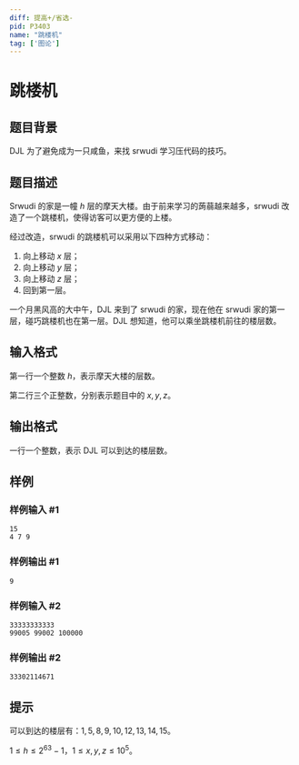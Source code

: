 ```yaml
---
diff: 提高+/省选-
pid: P3403
name: "跳楼机"
tag: ['图论']
---
```

# 跳楼机
## 题目背景

DJL 为了避免成为一只咸鱼，来找 srwudi 学习压代码的技巧。

## 题目描述

Srwudi 的家是一幢 $h$ 层的摩天大楼。由于前来学习的蒟蒻越来越多，srwudi 改造了一个跳楼机，使得访客可以更方便的上楼。

经过改造，srwudi 的跳楼机可以采用以下四种方式移动：

1. 向上移动 $x$ 层；
2. 向上移动 $y$ 层；
3. 向上移动 $z$ 层；
4. 回到第一层。

一个月黑风高的大中午，DJL 来到了 srwudi 的家，现在他在 srwudi 家的第一层，碰巧跳楼机也在第一层。DJL 想知道，他可以乘坐跳楼机前往的楼层数。
## 输入格式

第一行一个整数 $h$，表示摩天大楼的层数。

第二行三个正整数，分别表示题目中的 $x, y, z$。
## 输出格式

一行一个整数，表示 DJL 可以到达的楼层数。

## 样例

### 样例输入 #1
```
15
4 7 9

```
### 样例输出 #1
```
9

```
### 样例输入 #2
```
33333333333
99005 99002 100000

```
### 样例输出 #2
```
33302114671

```
## 提示

可以到达的楼层有：$1,5,8,9,10,12,13,14,15$。

$1 \le h \le 2^{63}-1$，$1 \le x,y,z \le 10^5$。
